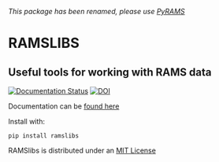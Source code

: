 _This package has been renamed, please use [PyRAMS](https://pypi.org/roject/pyrams)_
# RAMSLIBS 
## Useful tools for working with RAMS data

[![Documentation Status](https://readthedocs.org/projects/ramslibs/badge/?version=stable)](https://ramslibs.readthedocs.io/en/latest/?badge=stable)
[![DOI](https://zenodo.org/badge/176599749.svg)](https://zenodo.org/badge/latestdoi/176599749)



Documentation can be [found here](https://ramslibs.readthedocs.io/en/stable)

Install with:
```
pip install ramslibs
``` 
RAMSlibs is distributed under an [MIT License](LICENSE)
